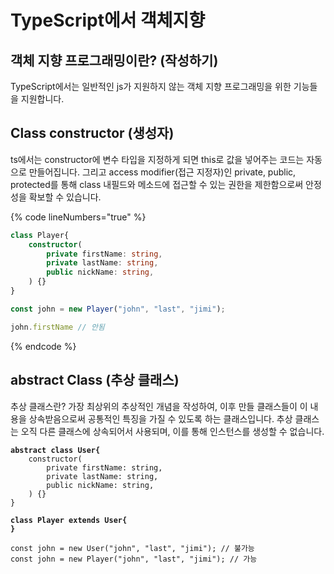 # TypeScript에서 객체지향

## 객체 지향 프로그래밍이란? (작성하기)

TypeScript에서는 일반적인 js가 지원하지 않는 객체 지향 프로그래밍을 위한 기능들을 지원합니다.

## Class constructor (생성자)

ts에서는 constructor에 변수 타입을 지정하게 되면 this로 값을 넣어주는 코드는 자동으로 만들어집니다. 그리고  access modifier(접근 지정자)인 private, public, protected를 통해 class 내필드와 메소드에 접근할 수 있는 권한을 제한함으로써 안정성을 확보할 수 있습니다.

{% code lineNumbers="true" %}
```typescript
class Player{
    constructor(
        private firstName: string,
        private lastName: string,
        public nickName: string,
    ) {}
}

const john = new Player("john", "last", "jimi");

john.firstName // 안됨
```
{% endcode %}

## abstract Class (추상 클래스)

추상 클래스란? 가장 최상위의 추상적인 개념을 작성하여, 이후 만들 클래스들이 이 내용을 상속받음으로써 공통적인 특징을 가질 수 있도록 하는 클래스입니다. 추상 클래스는 오직 다른 클래스에 상속되어서 사용되며, 이를 통해 인스턴스를 생성할 수 없습니다.

<pre class="language-typescript" data-line-numbers><code class="lang-typescript"><strong>abstract class User{
</strong>    constructor(
        private firstName: string,
        private lastName: string,
        public nickName: string,
    ) {}
}

<strong>class Player extends User{
</strong><strong>}
</strong>
const john = new User("john", "last", "jimi"); // 불가능
const john = new Player("john", "last", "jimi"); // 가능
</code></pre>
